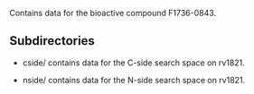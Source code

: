 Contains data for the bioactive compound F1736-0843.

## Subdirectories

- cside/ contains data for the C-side search space on rv1821.

- nside/ contains data for the N-side search space on rv1821.

